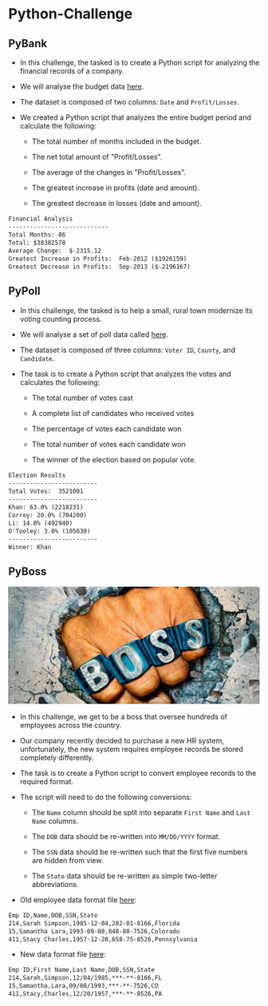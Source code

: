 # Python-Challenge 


## PyBank

* In this challenge, the tasked is to create a Python script for analyzing the financial records of a company.
* We will analyse the budget data [here](PyBank/Resources/budget_data.csv). 
* The dataset is composed of two columns: `Date` and `Profit/Losses`.

* We created a Python script that analyzes the entire budget period and calculate the following:

  * The total number of months included in the budget.

  * The net total amount of "Profit/Losses".

  * The average of the changes in "Profit/Losses".

  * The greatest increase in profits (date and amount).

  * The greatest decrease in losses (date and amount).

```text
Financial Analysis
----------------------------
Total Months: 86
Total: $38382578
Average Change:  $-2315.12
Greatest Increase in Profits:  Feb-2012 ($1926159)
Greatest Decrease in Profits:  Sep-2013 ($-2196167)
```  
  
## PyPoll

* In this challenge, the tasked is to help a small, rural town modernize its voting counting process.

* We will analyse a set of poll data called [here](PyPoll/Resources/election_data.csv). 
* The dataset is composed of three columns: `Voter ID`, `County`, and `Candidate`.
 
* The task is to create a Python script that analyzes the votes and calculates the following:

  * The total number of votes cast

  * A complete list of candidates who received votes

  * The percentage of votes each candidate won

  * The total number of votes each candidate won

  * The winner of the election based on popular vote.

```text
Election Results
-------------------------
Total Votes:  3521001
-------------------------
Khan: 63.0% (2218231)
Correy: 20.0% (704200)
Li: 14.0% (492940)
O'Tooley: 3.0% (105630)
-------------------------
Winner: Khan
```

## PyBoss

![Boss](/PyBoss/Images/boss.jpg)

* In this challenge, we get to be a boss that oversee hundreds of employees across the country. 
* Our company recently decided to purchase a new HR system, unfortunately, the new system requires 
employee records be stored completely differently.

* The task is to create a Python script to convert employee records to the required format.
* The script will need to do the following conversions:

  * The `Name` column should be split into separate `First Name` and `Last Name` columns.

  * The `DOB` data should be re-written into `MM/DD/YYYY` format.

  * The `SSN` data should be re-written such that the first five numbers are hidden from view.

  * The `State` data should be re-written as simple two-letter abbreviations.

* Old employee data format file [here](PyBoss/Resources/employee_data.csv):

```csv
Emp ID,Name,DOB,SSN,State
214,Sarah Simpson,1985-12-04,282-01-8166,Florida
15,Samantha Lara,1993-09-08,848-80-7526,Colorado
411,Stacy Charles,1957-12-20,658-75-8526,Pennsylvania
```

* New data format file [here](PyBoss/output/new_employee_data.csv):

```csv
Emp ID,First Name,Last Name,DOB,SSN,State
214,Sarah,Simpson,12/04/1985,***-**-8166,FL
15,Samantha,Lara,09/08/1993,***-**-7526,CO
411,Stacy,Charles,12/20/1957,***-**-8526,PA 
